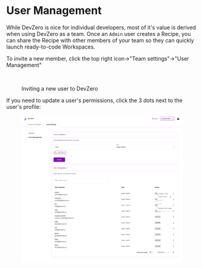 # User Management

While DevZero is nice for individual developers, most of it's value is derived when using DevZero as a team. Once an `Admin` user creates a Recipe, you can share the Recipe with other members of your team so they can quickly launch ready-to-code Workspaces.

To invite a new member, click the top right icon->"Team settings"->"User Management"

<figure><img src="../.gitbook/assets/Invite new members.gif" alt=""><figcaption><p>Inviting a new user to DevZero</p></figcaption></figure>

If you need to update a user's permissions, click the 3 dots next to the user's profile:

<figure><img src="../.gitbook/assets/Edit user profile.png" alt=""><figcaption></figcaption></figure>
